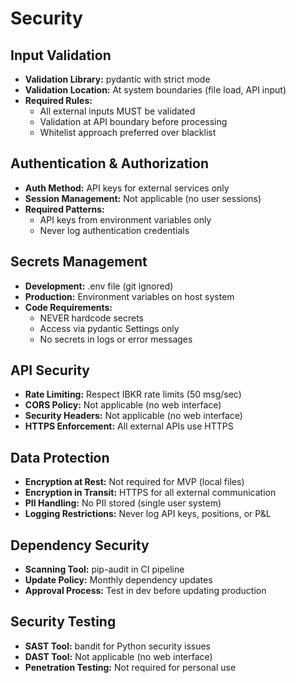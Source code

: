 # Security

## Input Validation
- **Validation Library:** pydantic with strict mode
- **Validation Location:** At system boundaries (file load, API input)
- **Required Rules:**
  - All external inputs MUST be validated
  - Validation at API boundary before processing
  - Whitelist approach preferred over blacklist

## Authentication & Authorization
- **Auth Method:** API keys for external services only
- **Session Management:** Not applicable (no user sessions)
- **Required Patterns:**
  - API keys from environment variables only
  - Never log authentication credentials

## Secrets Management
- **Development:** .env file (git ignored)
- **Production:** Environment variables on host system
- **Code Requirements:**
  - NEVER hardcode secrets
  - Access via pydantic Settings only
  - No secrets in logs or error messages

## API Security
- **Rate Limiting:** Respect IBKR rate limits (50 msg/sec)
- **CORS Policy:** Not applicable (no web interface)
- **Security Headers:** Not applicable (no web interface)
- **HTTPS Enforcement:** All external APIs use HTTPS

## Data Protection
- **Encryption at Rest:** Not required for MVP (local files)
- **Encryption in Transit:** HTTPS for all external communication
- **PII Handling:** No PII stored (single user system)
- **Logging Restrictions:** Never log API keys, positions, or P&L

## Dependency Security
- **Scanning Tool:** pip-audit in CI pipeline
- **Update Policy:** Monthly dependency updates
- **Approval Process:** Test in dev before updating production

## Security Testing
- **SAST Tool:** bandit for Python security issues
- **DAST Tool:** Not applicable (no web interface)
- **Penetration Testing:** Not required for personal use
